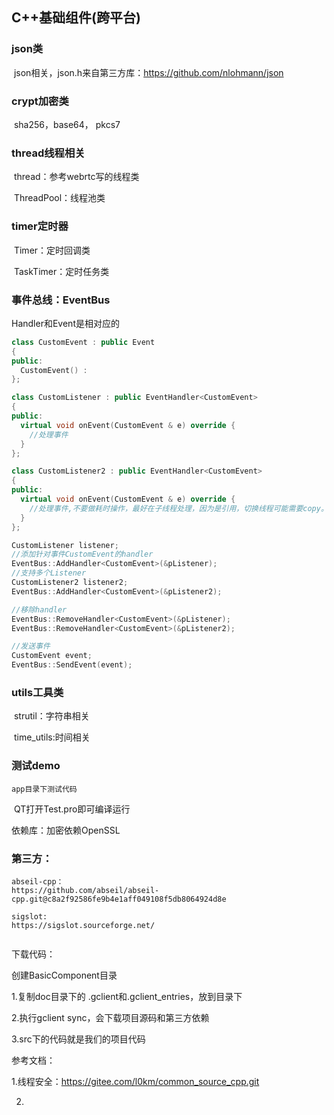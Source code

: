 ## C++基础组件(跨平台)

### json类

​	json相关，json.h来自第三方库：https://github.com/nlohmann/json

### crypt加密类

​	sha256，base64， pkcs7

### thread线程相关

​	thread：参考webrtc写的线程类

​	ThreadPool：线程池类

### timer定时器

​	Timer：定时回调类

​	TaskTimer：定时任务类

### 事件总线：**EventBus**

Handler和Event是相对应的

```c++
class CustomEvent : public Event
{
public:
  CustomEvent() :
};

class CustomListener : public EventHandler<CustomEvent>
{
public:
  virtual void onEvent(CustomEvent & e) override {
    //处理事件
  }
};

class CustomListener2 : public EventHandler<CustomEvent>
{
public:
  virtual void onEvent(CustomEvent & e) override {
    //处理事件,不要做耗时操作，最好在子线程处理，因为是引用，切换线程可能需要copy。
  }
};

CustomListener listener;
//添加针对事件CustomEvent的handler
EventBus::AddHandler<CustomEvent>(&pListener);
//支持多个Listener
CustomListener2 listener2;
EventBus::AddHandler<CustomEvent>(&pListener2);

//移除handler
EventBus::RemoveHandler<CustomEvent>(&pListener);
EventBus::RemoveHandler<CustomEvent>(&pListener2);

//发送事件
CustomEvent event;
EventBus::SendEvent(event);
```



### utils工具类

​	strutil：字符串相关

​	time_utils:时间相关

### 测试demo

 	app目录下测试代码 

​         QT打开Test.pro即可编译运行







依赖库：加密依赖OpenSSL

### 第三方：

```wiki
abseil-cpp：
https://github.com/abseil/abseil-cpp.git@c8a2f92586fe9b4e1aff049108f5db8064924d8e

sigslot:
https://sigslot.sourceforge.net/


```



下载代码：

创建BasicComponent目录

1.复制doc目录下的 .gclient和.gclient_entries，放到目录下

2.执行gclient sync，会下载项目源码和第三方依赖

3.src下的代码就是我们的项目代码



参考文档：

1.线程安全：https://gitee.com/l0km/common_source_cpp.git

2.